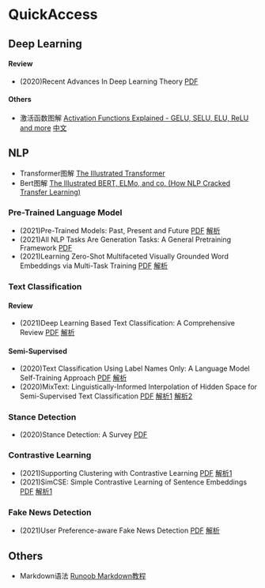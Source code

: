 # QuickAccess

## Deep Learning
#### Review
- (2020)Recent Advances In Deep Learning Theory [PDF](https://arxiv.org/pdf/2012.10931.pdf)

#### Others
- 激活函数图解 [Activation Functions Explained - GELU, SELU, ELU, ReLU and more](https://mlfromscratch.com/activation-functions-explained/) [中文](https://zhuanlan.zhihu.com/p/98863801)

## NLP
- Transformer图解 [The Illustrated Transformer](https://jalammar.github.io/illustrated-transformer/)
- Bert图解 [The Illustrated BERT, ELMo, and co. (How NLP Cracked Transfer Learning)](https://jalammar.github.io/illustrated-bert/)

### Pre-Trained Language Model
- (2021)Pre-Trained Models: Past, Present and Future [PDF](https://arxiv.org/abs/2106.07139.pdf) [解析](https://mp.weixin.qq.com/s/F4xUMY5nSb1ObpHtyAkzWg)
- (2021)All NLP Tasks Are Generation Tasks: A General Pretraining Framework [PDF](https://arxiv.org/abs/2103.10360)
- (2021)Learning Zero-Shot Multifaceted Visually Grounded Word Embeddings via Multi-Task Training [PDF](https://arxiv.org/pdf/2104.07500.pdf) [解析](https://mp.weixin.qq.com/s/hGlBvGf8sO-2IBb-M6NOBQ)

### Text Classification
#### Review
- (2021)Deep Learning Based Text Classification: A Comprehensive Review [PDF](https://arxiv.org/pdf/2004.03705.pdf) [解析](https://mp.weixin.qq.com/s/P0p1mEPZXuqtcSRsU5WdIA)

#### Semi-Supervised
- (2020)Text Classification Using Label Names Only: A Language Model Self-Training Approach [PDF](https://arxiv.org/pdf/2010.07245.pdf) [解析](https://mp.weixin.qq.com/s/IKfcUvrJIfGaL0uxcxvg4g)
- (2020)MixText: Linguistically-Informed Interpolation of Hidden Space for Semi-Supervised Text Classification [PDF](https://arxiv.org/pdf/2004.12239.pdf) [解析1](https://mp.weixin.qq.com/s/j_1wgIUhhfJ4FcPRh5HhUw) [解析2](https://mp.weixin.qq.com/s/I0GSzKXwA2jcR-cfFAYnWg)

### Stance Detection
- (2020)Stance Detection: A Survey [PDF](http://yoksis.bilkent.edu.tr/pdf/files/14204.pdf)

### Contrastive Learning
- (2021)Supporting Clustering with Contrastive Learning [PDF](https://arxiv.org/pdf/2103.12953.pdf) [解析1](https://mp.weixin.qq.com/s/BWK_tKR6If7Lww8SrRB5Ww)
- (2021)SimCSE: Simple Contrastive Learning of Sentence Embeddings [PDF](https://arxiv.org/pdf/2104.08821.pdf) [解析1](https://mp.weixin.qq.com/s/BpbI_S9lXofVFdu8qffIkg)

### Fake News Detection
- (2021)User Preference-aware Fake News Detection [PDF](https://arxiv.org/pdf/2104.12259.pdf) [解析](https://mp.weixin.qq.com/s/VRFr1-8jYJZQACVZnyy3yg)

## Others
- Markdown语法 [Runoob Markdown教程](https://www.runoob.com/markdown/md-tutorial.html)
